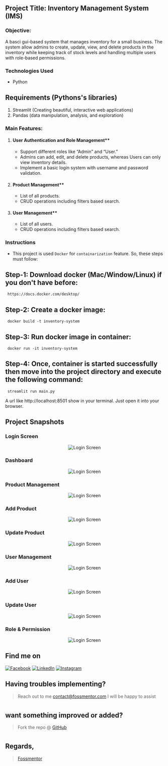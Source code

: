 
## Project Title: Inventory Management System (IMS)

### Objective:

A basci gui-based system that manages inventory for a small business. The system allow admins to create, update, view, and delete products in the inventory while keeping track of stock levels and handling multiple users with role-based permissions.

### Technologies Used
- Python

## Requirements (Pythons's libraries)
1. Streamlit (Creating beautiful, interactive web applications)
2. Pandas (data manipulation, analysis, and exploration)

### Main Features:

1. #### User Authentication and Role Management**
   - Support different roles like “Admin” and “User.”
   - Admins can add, edit, and delete products, whereas Users can only view inventory details.
   - Implement a basic login system with username and password validation.

2. #### Product Management**
   - List of all products.
   - CRUD operations including filters based search.

3. #### User Management**
   - List of all users.
   - CRUD operations including filters based search.

### Instructions
- This project is used `Docker` for `containarization` feature. So, these steps must follow:

<h2> Step-1: Download docker (Mac/Window/Linux) if you don't have before:  </h2>
<code> https://docs.docker.com/desktop/</code>

<h2> Step-2: Create a docker image:  </h2>
<code> docker build -t inventory-system</code>

<h2> Step-3: Run docker image in container: </h2>
<code> docker run -it inventory-system</code>

<h2> Step-4: Once, container is started successfully then move into the project directory and execute the following command:</h2>
<code> streamlit run main.py</code>

<p>A url like http://localhost:8501 show in your terminal. Just open it into your browser. </p>

<h2>Project Snapshots</h2>

<h3>Login Screen</h3>
<div align="center">

![Login Screen](/static/img/screenshots/Login-page.png)

</div>

<h3>Dashboard</h3>
<div align="center">

![Login Screen](/static/img/screenshots/Dashboard-page.png)
</div>

<h3>Product Management</h3>
<div align="center">

![Login Screen](/static/img/screenshots/Product-management.png)
</div>

<h3>Add Product</h3>
<div align="center">

![Login Screen](/static/img/screenshots/Add-product.png)
</div>

<h3>Update Product</h3>
<div align="center">

![Login Screen](/static/img/screenshots/update-product.png)
</div>

<h3>User Management</h3>
<div align="center">

![Login Screen](/static/img/screenshots/User-management.png)
</div>

<h3>Add User</h3>
<div align="center">

![Login Screen](/static/img/screenshots/Add-user.png)
</div>

<h3>Update User</h3>
<div align="center">

![Login Screen](/static/img/screenshots/Update-user.png)
</div>

<h3>Role & Permission</h3>
<div align="center">

![Login Screen](/static/img/screenshots/Roles-permission.png)
</div>

<!-- Actual text -->
## Find me on
[![Facebook][1.2]][1] [![LinkedIn][2.2]][2] [![Instagram][3.2]][3]

<!-- Icons -->

[1.2]: https://i.imgur.com/dqSkGWu.png (Facebook)
[2.2]: https://raw.githubusercontent.com/MartinHeinz/MartinHeinz/master/linkedin-3-16.png (LinkedIn)
[3.2]: https://i.imgur.com/TFy6wii.png (Instagram)

<!-- Links to my social media accounts -->
[1]: https://facebook.com/fossmentor
[2]: https://www.linkedin.com/in/fossmentor/
[3]: https://www.instagram.com/fossmentor.official/

## Having troubles implementing?
 > Reach out to me contact@fossmentor.com 
 I will be happy to assist 
# 
## want something improved or added?
  > Fork the repo @ [GitHub](https://github.com/fossmentor-official/streamlit-based-python-inventory-system)
# 
## Regards,
 > [Fossmentor](https://fossmentor.com)